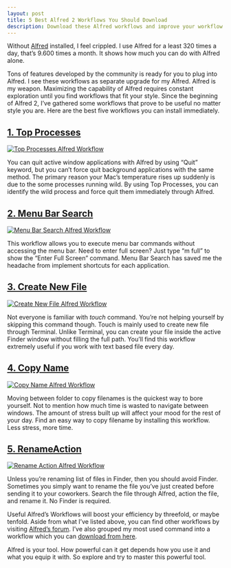```yaml
---
layout: post
title: 5 Best Alfred 2 Workflows You Should Download
description: Download these Alfred workflows and improve your workflow performance dramatically.
---
```

Without [Alfred][3] installed, I feel crippled. I use Alfred for a least 320 times a day, that’s 9.600 times a month. It shows how much you can do with Alfred alone.

[3]: http://www.alfredapp.com/ "Alfred App - Productivity App for Mac OS X"

Tons of features developed by the community is ready for you to plug into Alfred. I see these workflows as separate upgrade for my Alfred. Alfred is my weapon. Maximizing the capability of Alfred requires constant exploration until you find workflows that fit your style. Since the beginning of Alfred 2, I’ve gathered some workflows that prove to be useful no matter style you are. Here are the best five workflows you can install immediately.

## [1. Top Processes](https://github.com/zhaocai/alfred2-top-workflow "zhaocai/alfred2-top-workflow · GitHub")

[ ![Top Processes Alfred Workflow][img1] ](http://images.sayzlim.net/2013/08/workflow_top_processes.jpg "Top Processes Alfred Workflow")

[img1]: http://images.sayzlim.net/2013/08/workflow_top_processes.jpg "Top Processes Alfred Workflow"

You can quit active window applications with Alfred by using “Quit” keyword, but you can’t force quit background applications with the same method. The primary reason your Mac’s temperature rises up suddenly is due to the some processes running wild. By using Top Processes, you can identify the wild process and force quit them immediately through Alfred.

## [2. Menu Bar Search](http://tedwise.com/2013/03/04/alfred-2-workflows/ "Alfred 2 Workflows | Ted Wise")

[ ![Menu Bar Search Alfred Workflow][img2] ](http://images.sayzlim.net/2013/08/workflow_menubar_search.jpg "Menu Bar Search Alfred Workflow")

[img2]: http://images.sayzlim.net/2013/08/workflow_menubar_search.jpg "Menu Bar Search Alfred Workflow"

This workflow allows you to execute menu bar commands without accessing the menu bar. Need to enter full screen? Just type “m full” to show the “Enter Full Screen” command. Menu Bar Search has saved me the headache from implement shortcuts for each application.

## [3. Create New File](http://fufyi.daniel.sh/post/41656533044/alfred-v2-workflow-roundup "Alfred v2 Workflow Roundup - Fuck You, I&#39;m a Prophet")

[ ![Create New File Alfred Workflow][img3] ](http://images.sayzlim.net/2013/08/workflow_new_file.jpg "Create New File Alfred Workflow")

[img3]: http://images.sayzlim.net/2013/08/workflow_new_file.jpg "Create New File Alfred Workflow"

Not everyone is familiar with *touch* command. You’re not helping yourself by skipping this command though. Touch is mainly used to create new file through Terminal. Unlike Terminal, you can create your file inside the active Finder window without filling the full path. You’ll find this workflow extremely useful if you work with text based file every day.

## [4. Copy Name](http://www.alfredforum.com/topic/1733-updated-04122013-file-action-copy-folderfile-name-v-11/ "Copy File Name Workflow")

[ ![Copy Name Alfred Workflow][img4] ](http://images.sayzlim.net/2013/08/workflow_copyname.jpg "Copy Name Alfred Workflow")

[img4]: http://images.sayzlim.net/2013/08/workflow_copyname.jpg "Copy Name Alfred Workflow"

Moving between folder to copy filenames is the quickest way to bore yourself. Not to mention how much time is wasted to navigate between windows. The amount of stress built up will affect your mood for the rest of your day. Find an easy way to copy filename by installing this workflow. Less stress, more time.

## [5. RenameAction](http://www.alfredforum.com/topic/1779-rename-file-action/ "Rename File action - Share your Workflows - Alfred App Community Forum")

[ ![Rename Action Alfred Workflow][img5] ](http://images.sayzlim.net/2013/08/workflow_rename.jpg "Rename Action Alfred Workflow")

[img5]: http://images.sayzlim.net/2013/08/workflow_rename.jpg "Rename Action Alfred Workflow"

Unless you’re renaming list of files in Finder, then you should avoid Finder. Sometimes you simply want to rename the file you’ve just created before sending it to your coworkers. Search the file through Alfred, action the file, and rename it. No Finder is required.

Useful Alfred’s Workflows will boost your efficiency by threefold, or maybe tenfold. Aside from what I’ve listed above, you can find other workflows by visiting [Alfred’s forum][2519-001]. I’ve also grouped my most used command into a workflow which you can [download from here][2519-002].

[2519-001]: http://www.alfredforum.com/ "Alfred App Community Forum"
[2519-002]: http://sayzlim.net/os-x-toolbox-workflow-alfred-2 "OS X Toolbox Workflow for Alfred 2 | Sayz Lim"

Alfred is your tool. How powerful can it get depends how you use it and what you equip it with. So explore and try to master this  powerful tool.